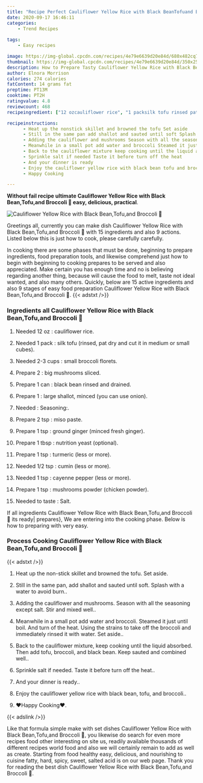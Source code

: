 ```yaml
---
title: "Recipe Perfect Cauliflower Yellow Rice with Black BeanTofuand Broccoli "
date: 2020-09-17 16:46:11
categories:
    - Trend Recipes
    
tags:
    - Easy recipes

image: https://img-global.cpcdn.com/recipes/4e79e6639d20e84d/680x482cq70/cauliflower-yellow-rice-with-black-beantofuand-broccoli-🥦-recipe-main-photo.jpg
thumbnail: https://img-global.cpcdn.com/recipes/4e79e6639d20e84d/350x250cq70/cauliflower-yellow-rice-with-black-beantofuand-broccoli-🥦-recipe-main-photo.jpg
description: How to Prepare Tasty Cauliflower Yellow Rice with Black BeanTofuand Broccoli  with 15 ingredients and 9 stages of easy cooking.
author: Elnora Morrison
calories: 274 calories
fatContent: 14 grams fat
preptime: PT13M
cooktime: PT2H
ratingvalue: 4.8
reviewcount: 468
recipeingredient: ["12 ozcauliflower rice", "1 packsilk tofu rinsed pat dry and cut it in medium or small cubes", "2-3 cupssmall broccoli florets", "2big mushrooms sliced", "1 canblack bean rinsed and drained", "1large shallot minced you can use onion", "Seasoning", "2 tspmiso paste", "1 tspground ginger minced fresh ginger", "1 tbspnutrition yeast optional", "1 tspturmeric less or more", "1/2 tspcumin less or more", "1 tspcayenne pepper less or more", "1 tspmushrooms powder chicken powder", "to tasteSalt"]

recipeinstructions: 
      - Heat up the nonstick skillet and browned the tofu Set aside 
      - Still in the same pan add shallot and sauted until soft Splash with a water to avoid burn 
      - Adding the cauliflower and mushrooms Season with all the seasoning except salt Stir and mixed well 
      - Meanwhile in a small pot add water and broccoli Steamed it just until boil And turn of the heat Using the strains to take off the broccoli and immediately rinsed it with water Set aside 
      - Back to the cauliflower mixture keep cooking until the liquid absorbed Then add tofu broccoli and black bean Keep sauted and combined well 
      - Sprinkle salt if needed Taste it before turn off the heat 
      - And your dinner is ready 
      - Enjoy the cauliflower yellow rice with black bean tofu and broccoli 
      - Happy Cooking

---
```




**Without fail recipe ultimate Cauliflower Yellow Rice with Black Bean,Tofu,and Broccoli 🥦 easy, delicious, practical**. 


![Cauliflower Yellow Rice with Black Bean,Tofu,and Broccoli 🥦](https://img-global.cpcdn.com/recipes/4e79e6639d20e84d/680x482cq70/cauliflower-yellow-rice-with-black-beantofuand-broccoli-🥦-recipe-main-photo.jpg "Cauliflower Yellow Rice with Black Bean,Tofu,and Broccoli 🥦")




Greetings all, currently you can make dish Cauliflower Yellow Rice with Black Bean,Tofu,and Broccoli 🥦 with 15 ingredients and also 9 actions. Listed below this is just how to cook, please carefully carefully.

In cooking there are some phases that must be done, beginning to prepare ingredients, food preparation tools, and likewise comprehend just how to begin with beginning to cooking prepares to be served and also appreciated. Make certain you has enough time and no is believing regarding another thing, because will cause the food to melt, taste not ideal wanted, and also many others. Quickly, below are 15 active ingredients and also 9 stages of easy food preparation Cauliflower Yellow Rice with Black Bean,Tofu,and Broccoli 🥦.
{{< adstxt />}}

### Ingredients all Cauliflower Yellow Rice with Black Bean,Tofu,and Broccoli 🥦


1. Needed 12 oz : cauliflower rice.

1. Needed 1 pack : silk tofu (rinsed, pat dry and cut it in medium or small cubes).

1. Needed 2-3 cups : small broccoli florets.

1. Prepare 2 : big mushrooms sliced.

1. Prepare 1 can : black bean rinsed and drained.

1. Prepare 1 : large shallot, minced (you can use onion).

1. Needed  : Seasoning:.

1. Prepare 2 tsp : miso paste.

1. Prepare 1 tsp : ground ginger (minced fresh ginger).

1. Prepare 1 tbsp : nutrition yeast (optional).

1. Prepare 1 tsp : turmeric (less or more).

1. Needed 1/2 tsp : cumin (less or more).

1. Needed 1 tsp : cayenne pepper (less or more).

1. Prepare 1 tsp : mushrooms powder (chicken powder).

1. Needed to taste : Salt.



If all ingredients Cauliflower Yellow Rice with Black Bean,Tofu,and Broccoli 🥦 its ready| prepares}, We are entering into the cooking phase. Below is how to preparing with very easy.

### Process Cooking Cauliflower Yellow Rice with Black Bean,Tofu,and Broccoli 🥦

{{< adstxt />}}


1. Heat up the non-stick skillet and browned the tofu. Set aside.



1. Still in the same pan, add shallot and sauted until soft. Splash with a water to avoid burn..



1. Adding the cauliflower and mushrooms. Season with all the seasoning except salt. Stir and mixed well..



1. Meanwhile in a small pot add water and broccoli. Steamed it just until boil. And turn of the heat. Using the strains to take off the broccoli and immediately rinsed it with water. Set aside..



1. Back to the cauliflower mixture, keep cooking until the liquid absorbed. Then add tofu, broccoli, and black bean. Keep sauted and combined well..



1. Sprinkle salt if needed. Taste it before turn off the heat..



1. And your dinner is ready..



1. Enjoy the cauliflower yellow rice with black bean, tofu, and broccoli..



1. ❤️Happy Cooking❤️.





{{< adslink />}}

Like that formula simple make with set dishes Cauliflower Yellow Rice with Black Bean,Tofu,and Broccoli 🥦, you likewise do search for even more recipes food other interesting on site us, readily available thousands of different recipes world food and also we will certainly remain to add as well as create. Starting from food healthy easy, delicious, and nourishing to cuisine fatty, hard, spicy, sweet, salted acid is on our web page. Thank you for reading the best dish Cauliflower Yellow Rice with Black Bean,Tofu,and Broccoli 🥦.

